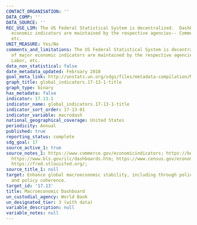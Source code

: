 ```yaml
---
CONTACT_ORGANISATION: ''
DATA_COMP: ''
DATA_SOURCE: ''
REC_USE_LIM: The US Federal Statistical System is decentralized.  Dashboards of major
  economic indicators are maintained by the respective agencies-- Commerce, Labor,
  etc.
UNIT_MEASURE: Yes/No
comments_and_limitations: The US Federal Statistical System is decentralized.  Dashboards
  of major economic indicators are maintained by the respective agencies-- Commerce,
  Labor, etc.
data_non_statistical: false
date_metadata_updated: February 2018
goal_meta_link: http://unstats.un.org/sdgs/files/metadata-compilation/Metadata-Goal-17.pdf
graph_title: global_indicators.17-13-1-title
graph_type: binary
has_metadata: false
indicator: 17.13.1
indicator_name: global_indicators.17-13-1-title
indicator_sort_order: 17-13-01
indicator_variable: macrodash
national_geographical_coverage: United States
periodicity: Annual
published: true
reporting_status: complete
sdg_goal: 17
source_active_1: true
source_notes_1: https://www.commerce.gov/economicindicators; https://bea.gov/newsreleases/glance.htm;
  https://www.bls.gov/ilc/dashboards.htm; https://www.census.gov/economic-indicators/;
  https://fred.stlouisfed.org/;
source_title_1: null
target: Enhance global macroeconomic stability, including through policy coordination
  and policy coherence.
target_id: '17.13'
title: Macroeconomic Dashboard
un_custodial_agency: World Bank
un_designated_tier: 3 (with data)
variable_description: null
variable_notes: null
---
```


